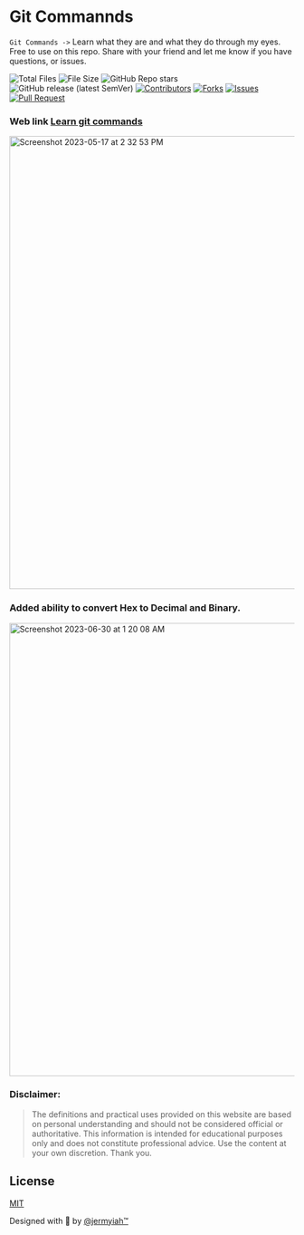 # Git Commannds 

`Git Commands ->` Learn what they are and what they do through my eyes. Free to use on this repo.
Share with your friend and let me know if you have questions, or issues.


![Total Files](https://img.shields.io/github/directory-file-count/jge162/learn-git-commands?color=4078c0&)
![File Size](https://img.shields.io/github/repo-size/jge162/learn-git-commands?color=4078c0&)
![GitHub Repo stars](https://img.shields.io/github/stars/jge162/learn-git-commands?color=red&logo=github&)
![GitHub release (latest SemVer)](https://img.shields.io/github/v/release/jge162/learn-git-commands?)
[![Contributors](https://img.shields.io/github/contributors/jge162/Python_Scripts.svg)](https://github.com/jge162/learn-git-commands/graphs/contributors) [![Forks](https://img.shields.io/github/forks/jge162/Python_Scripts.svg)](https://github.com/jge162/learn-git-commands/network/members) [![Issues](https://img.shields.io/github/issues/jge162/learn-git-commands.svg)](https://github.com/jge162/learn-git-commands/issues) [![Pull Request](https://img.shields.io/github/issues-pr-closed-raw/jge162/learn-git-commands)](https://github.com/jge162/learn-git-commands/pulls)

### Web link [Learn git commands](https://git-commands-chi.vercel.app/)

<img width="800" alt="Screenshot 2023-05-17 at 2 32 53 PM" src="https://github.com/jge162/learn-git-commands/assets/31228460/d27a4f5a-4c3c-4f7d-a0de-01171479e8ec">

### Added ability to convert Hex to Decimal and Binary. 

<img width="800" alt="Screenshot 2023-06-30 at 1 20 08 AM" src="https://github.com/jge162/learn-git-commands/assets/31228460/1f8db173-8a7f-4b12-88e4-7db9db8a272e">

### Disclaimer: 
>The definitions and practical uses provided on this website are based on personal understanding and should not be considered official or authoritative. This information is intended for educational purposes only and does not constitute professional advice. Use the content at your own discretion. Thank you.

## License
[MIT](https://github.com/jge162/learn-git-commands/blob/main/LICENSE)

Designed with 💙 by [@jermyiah™](https://github.com/jge162)
